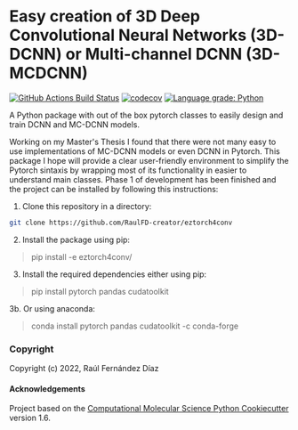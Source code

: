 Easy creation of 3D Deep Convolutional Neural Networks (3D-DCNN) or Multi-channel DCNN (3D-MCDCNN)
==============================
[//]: # (Badges)
[![GitHub Actions Build Status](https://github.com/RaulFD-creator/eztorch4conv/workflows/CI/badge.svg)](https://github.com/RaulFD-creator/eztorch4conv/actions?query=workflow%3ACI)
[![codecov](https://codecov.io/gh/RaulFD-creator/eztorch4conv/branch/main/graph/badge.svg?token=U6t3PP1uZX)](https://codecov.io/gh/RaulFD-creator/eztorch4conv)
[![Language grade: Python](https://img.shields.io/lgtm/grade/python/g/RaulFD-creator/eztorch4conv.svg?logo=lgtm&logoWidth=18)](https://lgtm.com/projects/g/RaulFD-creator/eztorch4conv/context:python)


A Python package with out of the box pytorch classes to easily design and train DCNN and MC-DCNN models. 

Working on my Master's Thesis I found that there were not many easy to use implementations of MC-DCNN models or even DCNN in Pytorch. This package I hope will provide a clear user-friendly environment to simplify the Pytorch sintaxis by wrapping most of its functionality in easier to understand main classes. Phase 1 of development has been finished and the project can be installed by following this instructions:

1. Clone this repository in a directory:

```bash
git clone https://github.com/RaulFD-creator/eztorch4conv
```

2. Install the package using pip:

> pip install -e eztorch4conv/

3. Install the required dependencies either using pip:

> pip install pytorch pandas cudatoolkit

3b. Or using anaconda:

> conda install pytorch pandas cudatoolkit -c conda-forge


### Copyright

Copyright (c) 2022, Raúl Fernández Díaz


#### Acknowledgements
 
Project based on the 
[Computational Molecular Science Python Cookiecutter](https://github.com/molssi/cookiecutter-cms) version 1.6.
